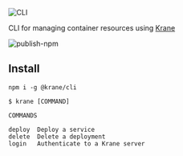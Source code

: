 ![CLI](https://res.cloudinary.com/biensupernice/image/upload/v1602471644/Marketing_-_Krane_CLI_zfw8vh.png)

CLI for managing container resources using [Krane](https://krane.sh)

![publish-npm](https://github.com/krane/cli/workflows/publish-npm/badge.svg?branch=master&event=push)

## Install

```
npm i -g @krane/cli
```

```
$ krane [COMMAND]

COMMANDS

deploy  Deploy a service
delete  Delete a deployment
login   Authenticate to a Krane server
```
